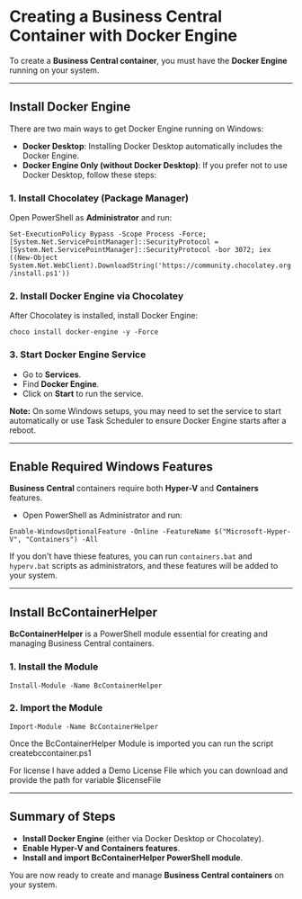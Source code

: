 # Creating a Business Central Container with Docker Engine


To create a **Business Central container**, you must have the **Docker Engine** running on your system.

---

## Install Docker Engine

There are two main ways to get Docker Engine running on Windows:

- **Docker Desktop**: Installing Docker Desktop automatically includes the Docker Engine.
- **Docker Engine Only (without Docker Desktop)**: If you prefer not to use Docker Desktop, follow these steps:

### 1. Install Chocolatey (Package Manager)

Open PowerShell as **Administrator** and run:

`Set-ExecutionPolicy Bypass -Scope Process -Force; [System.Net.ServicePointManager]::SecurityProtocol = [System.Net.ServicePointManager]::SecurityProtocol -bor 3072; iex ((New-Object System.Net.WebClient).DownloadString('https://community.chocolatey.org/install.ps1'))`


### 2. Install Docker Engine via Chocolatey

After Chocolatey is installed, install Docker Engine:

`choco install docker-engine -y -Force`

### 3. Start Docker Engine Service

- Go to **Services**.
- Find **Docker Engine**.
- Click on **Start** to run the service.

**Note:** On some Windows setups, you may need to set the service to start automatically or use Task Scheduler to ensure Docker Engine starts after a reboot.

---

## Enable Required Windows Features

**Business Central** containers require both **Hyper-V** and **Containers** features.

- Open PowerShell as Administrator and run:

`Enable-WindowsOptionalFeature -Online -FeatureName $("Microsoft-Hyper-V", "Containers") -All`


If you don't have thiese features, you can run `containers.bat` and `hyperv.bat` scripts as administrators, and these features will be added to your system.

---

## Install BcContainerHelper

**BcContainerHelper** is a PowerShell module essential for creating and managing Business Central containers.

### 1. Install the Module

`Install-Module -Name BcContainerHelper`


### 2. Import the Module

`Import-Module -Name BcContainerHelper`


Once the BcContainerHelper Module is imported you can run the script createbccontainer.ps1 

For license I have added a Demo License File which you can download and provide the path for variable $licenseFile


---

## Summary of Steps

- **Install Docker Engine** (either via Docker Desktop or Chocolatey).
- **Enable Hyper-V and Containers features**.
- **Install and import BcContainerHelper PowerShell module**.

You are now ready to create and manage **Business Central containers** on your system.
